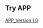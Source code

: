 ## Try APP
[APP_Version 1.0](https://github.com/vishal-bhangare/yoga36/blob/main/app/release/app-release.apk)
